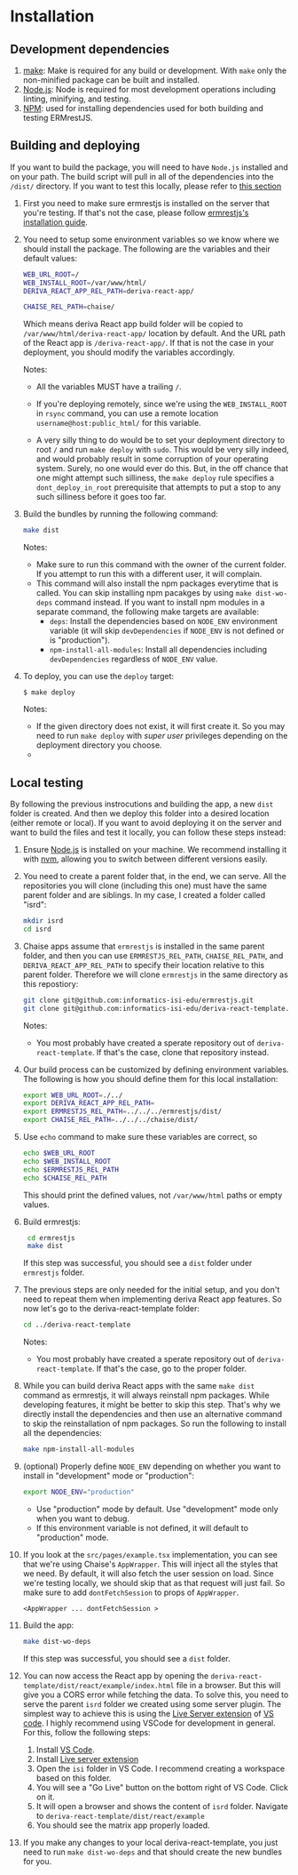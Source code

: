 # Installation

## Development dependencies

1. [make](https://en.wikipedia.org/wiki/Makefile): Make is required for any build or development. With `make` only the non-minified package can be built and installed.
2. [Node.js](https://www.nodejs.org): Node is required for most development operations including linting, minifying, and testing.
3. [NPM](https://docs.npmjs.com/downloading-and-installing-node-js-and-npm): used for installing dependencies used for both building and testing ERMrestJS.

## Building and deploying

If you want to build the package, you will need to have `Node.js` installed and on your path. The build script will pull in all of the
dependencies into the `/dist/` directory. If you want to test this locally, please refer to [this section](#local-testing)


1. First you need to make sure ermrestjs is installed on the server that you're testing. If that's not the case, please follow [ermrestjs's installation guide](https://github.com/informatics-isi-edu/ermrestjs/blob/master/docs/user-docs/installation.md).

2. You need to setup some environment variables so we know where we should install the package. The following are the variables and their default values:

    ```sh
    WEB_URL_ROOT=/
    WEB_INSTALL_ROOT=/var/www/html/
    DERIVA_REACT_APP_REL_PATH=deriva-react-app/

    CHAISE_REL_PATH=chaise/
    ```
    Which means deriva React app build folder will be copied to `/var/www/html/deriva-react-app/` location by default. And the URL path of the React app is `/deriva-react-app/`. If that is not the case in your deployment, you should modify the variables accordingly.

    Notes:
    - All the variables MUST have a trailing `/`.

    - If you're deploying remotely, since we're using the `WEB_INSTALL_ROOT` in `rsync` command, you can use a remote location `username@host:public_html/` for this variable.

    - A very silly thing to do would be to set your deployment directory to root `/` and run `make deploy` with `sudo`. This would be very silly indeed, and would probably result in some corruption of your operating system. Surely, no one would ever do this. But, in the off chance that one might attempt such silliness, the `make deploy` rule specifies a `dont_deploy_in_root` prerequisite that attempts to put a stop to any such silliness before it goes too far.


3. Build the bundles by running the following command:
    ```sh
    make dist
    ```

    Notes:
    - Make sure to run this command with the owner of the current folder. If you attempt to run this with a different user, it will complain.
    - This command will also install the npm packages everytime that is called. You can skip installing npm pacakges by using `make dist-wo-deps` command instead. If you want to install npm modules in a separate command, the following make targets are available:
      - `deps`: Install the dependencies based on `NODE_ENV` environment variable (it will skip `devDependencies` if `NODE_ENV` is not defined or is "production").
      - `npm-install-all-modules`: Install all dependencies including `devDependencies` regardless of `NODE_ENV` value.



4. To deploy, you can use the `deploy` target:

    ```
    $ make deploy
    ```

    Notes:
      - If the given directory does not exist, it will first create it. So you may need to run `make deploy` with _super user_ privileges depending on the deployment directory you choose.
      - 



## Local testing

By following the previous instrocutions and building the app, a new `dist` folder is created. And then we deploy this folder into a desired location (either remote or local). If you want to avoid deploying it on the server and want to build the files and test it locally, you can follow these steps instead:

1. Ensure [Node.js](https://nodejs.org/en/) is installed on your machine. We recommend installing it with [nvm](https://github.com/nvm-sh/nvm), allowing you to switch between different versions easily.

2. You need to create a parent folder that, in the end, we can serve. All the repositories you will clone (including this one) must have the same parent folder and are siblings. In my case, I created a folder called "isrd":

    ```sh
    mkdir isrd
    cd isrd
    ``` 

3. Chaise apps assume that `ermrestjs` is installed in the same parent folder, and then you can use `ERMRESTJS_REL_PATH`, `CHAISE_REL_PATH`, and `DERIVA_REACT_APP_REL_PATH` to specify their location relative to this parent folder. Therefore we will clone `ermrestjs` in the same directory as this repostiory:

    ```sh
    git clone git@github.com:informatics-isi-edu/ermrestjs.git
    git clone git@github.com:informatics-isi-edu/deriva-react-template.git
    ```
    Notes:
      - You most probably have created a sperate repository out of `deriva-react-template`. If that's the case, clone that repository instead.

4. Our build process can be customized by defining environment variables. The following is how you should define them for this local installation: 

    ```sh
    export WEB_URL_ROOT=./../
    export DERIVA_REACT_APP_REL_PATH=
    export ERMRESTJS_REL_PATH=../../../ermrestjs/dist/
    export CHAISE_REL_PATH=../../../chaise/dist/
    ```

5. Use `echo` command to make sure these variables are correct, so

    ```sh
    echo $WEB_URL_ROOT
    echo $WEB_INSTALL_ROOT
    echo $ERMRESTJS_REL_PATH
    echo $CHAISE_REL_PATH
    ```
    This should print the defined values, not `/var/www/html` paths or empty values.

6. Build ermrestjs:
    
    ```sh
     cd ermrestjs
     make dist
     ```
     If this step was successful, you should see a `dist` folder under `ermrestjs` folder.


7. The previous steps are only needed for the initial setup, and you don't need to repeat them when implementing deriva React app features. So now let's go to the deriva-react-template folder:

    ```sh
    cd ../deriva-react-template
    ```
    Notes:
      - You most probably have created a sperate repository out of `deriva-react-template`. If that's the case, go to the proper folder.

8. While you can build deriva React apps with the same `make dist` command as ermrestjs, it will always reinstall npm packages. While developing features, it might be better to skip this step. That's why we directly install the dependencies and then use an alternative command to skip the reinstallation of npm packages. So run the following to install all the dependencies:
    
    ```sh
    make npm-install-all-modules
    ```

9.  (optional) Properly define `NODE_ENV` depending on whether you want to install in "development" mode or "production":

    ```sh
    export NODE_ENV="production"
    ```
    - Use "production" mode by default. Use "development" mode only when you want to debug.
    - If this environment variable is not defined, it will default to "production" mode.

10. If you look at the `src/pages/example.tsx` implementation, you can see that we're using Chaise's `AppWrapper`. This will inject all the styles that we need. By default, it will also fetch the user session on load. Since we're testing locally, we should skip that as that request will just fail. So make sure to add `dontFetchSession` to props of `AppWrapper`.

    ```tsx
    <AppWrapper ... dontFetchSession >
    ```

11. Build the app:

    ```sh
    make dist-wo-deps
    ```
    If this step was successful, you should see a `dist` folder.


12. You can now access the React app by opening the `deriva-react-template/dist/react/example/index.html` file in a browser. But this will give you a CORS error while fetching the data. To solve this, you need to serve the parent `isrd` folder we created using some server plugin. The simplest way to achieve this is using the [Live Server extension](https://marketplace.visualstudio.com/items?itemName=ritwickdey.LiveServer) of [VS code](https://code.visualstudio.com/). I highly recommend using VSCode for development in general. For this, follow the following steps:
    1. Install [VS Code](https://code.visualstudio.com/).
    2. Install [Live server extension](https://marketplace.visualstudio.com/items?itemName=ritwickdey.LiveServer)
    3. Open the `isi` folder in VS Code. I recommend creating a workspace based on this folder.
    4. You will see a "Go Live" button on the bottom right of VS Code. Click on it.
    5. It will open a browser and shows the content of `isrd` folder. Navigate to `deriva-react-template/dist/react/example`
    6. You should see the matrix app properly loaded.

13. If you make any changes to your local deriva-react-template, you just need to run `make dist-wo-deps` and that should create the new bundles for you.


